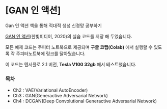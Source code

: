 # [GAN 인 액션]

Gan 인 액션 책을 통해 적대적 생성 신경망 공부하기

[GAN 인 액션](https://tensorflow.blog/gan-in-action/)(한빛미디어, 2020)의 실습 코드를 저장 해 두었습니다.

모든 예제 코드는 주피터 노트북으로 제공되며 **구글 코랩(Colab)** 에서 실행할 수 있도록 각 주피터노트북에 링크를 달아뒀습니다.

이 코드는 텐서플로 2.1 버전, __Tesla V100 32gb__ 에서 테스트했습니다.

### 목차
- Ch2 : VAE(Variational AutoEncoder)
- Ch3 : GAN(Generactive Adversarial Network)
- Ch4 : DCGAN(Deep Convolutional Generactive Adversarial Network)
